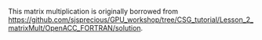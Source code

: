 This matrix multiplication is originally borrowed from https://github.com/sjsprecious/GPU_workshop/tree/CSG_tutorial/Lesson_2_matrixMult/OpenACC_FORTRAN/solution.

